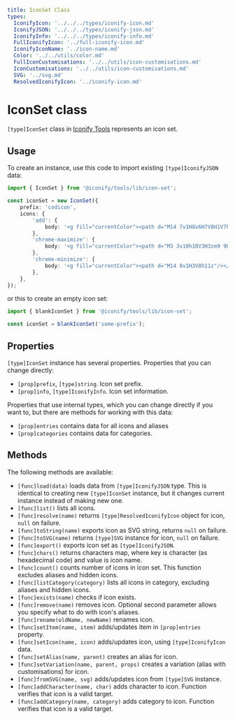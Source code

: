 ```yaml
title: IconSet Class
types:
  IconifyIcon: '../../../types/iconify-icon.md'
  IconifyJSON: '../../../types/iconify-json.md'
  IconifyInfo: '../../../types/iconify-info.md'
  FullIconifyIcon: '../full-iconify-icon.md'
  IconifyIconName: '../icon-name.md'
  Color: '../../utils/color.md'
  FullIconCustomisations: '../../utils/icon-customisations.md'
  IconCustomisations: '../../utils/icon-customisations.md'
  SVG: '../svg.md'
  ResolvedIconifyIcon: '../iconify-icon.md'
```

# IconSet class

`[type]IconSet` class in [Iconify Tools](../index.md) represents an icon set.

## Usage

To create an instance, use this code to import existing `[type]IconifyJSON` data:

```ts
import { IconSet } from '@iconify/tools/lib/icon-set';

const iconSet = new IconSet({
	prefix: 'codicon',
	icons: {
		'add': {
			body: '<g fill="currentColor"><path d="M14 7v1H8v6H7V8H1V7h6V1h1v6h6z"/></g>',
		},
		'chrome-maximize': {
			body: '<g fill="currentColor"><path d="M3 3v10h10V3H3zm9 9H4V4h8v8z"/></g>',
		},
		'chrome-minimize': {
			body: '<g fill="currentColor"><path d="M14 8v1H3V8h11z"/></g>',
		},
	},
});
```

or this to create an empty icon set:

```ts
import { blankIconSet } from '@iconify/tools/lib/icon-set';

const iconSet = blankIconSet('some-prefix');
```

## Properties

`[type]IconSet` instance has several properties. Properties that you can change directly:

- `[prop]prefix`, `[type]string`. Icon set prefix.
- `[prop]info`, `[type]IconifyInfo`. Icon set information.

Properties that use internal types, which you can change directly if you want to, but there are methods for working with this data:

- `[prop]entries` contains data for all icons and aliases
- `[prop]categories` contains data for categories.

## Methods

The following methods are available:

- `[func]load(data)` loads data from `[type]IconifyJSON` type. This is identical to creating new `[type]IconSet` instance, but it changes current instance instead of making new one.
- `[func]list()` lists all icons.
- `[func]resolve(name)` returns `[type]ResolvedIconifyIcon` object for icon, `null` on failure.
- `[func]toString(name)` exports icon as SVG string, returns `null` on failure.
- `[func]toSVG(name)` returns `[type]SVG` instance for icon, `null` on failure.
- `[func]export()` exports icon set as `[type]IconifyJSON`.
- `[func]chars()` returns characters map, where key is character (as hexadecimal code) and value is icon name.
- `[func]count()` counts number of icons in icon set. This function excludes aliases and hidden icons.
- `[func]listCategory(category)` lists all icons in category, excluding aliases and hidden icons.
- `[func]exists(name)` checks if icon exists.
- `[func]remove(name)` removes icon. Optional second parameter allows you specify what to do with icon's aliases.
- `[func]rename(oldName, newName)` renames icon.
- `[func]setItem(name, item)` adds/updates item in `[prop]entries` property.
- `[func]setIcon(name, icon)` adds/updates icon, using `[type]IconifyIcon` data.
- `[func]setAlias(name, parent)` creates an alias for icon.
- `[func]setVariation(name, parent, props)` creates a variation (alias with customisations) for icon.
- `[func]fromSVG(name, svg)` adds/updates icon from `[type]SVG` instance.
- `[func]addCharacter(name, char)` adds character to icon. Function verifies that icon is a valid target.
- `[func]addCategory(name, category)` adds category to icon. Function verifies that icon is a valid target.
